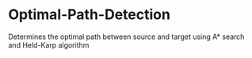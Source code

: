 # Optimal-Path-Detection
Determines the optimal path between source and target using A* search and Held-Karp algorithm
